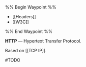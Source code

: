 %% Begin Waypoint %%
- [[Headers]]
- [[W3C]]

%% End Waypoint %%

**HTTP** — Hypertext Transfer Protocol.

Based on [[TCP IP]].

#TODO 
